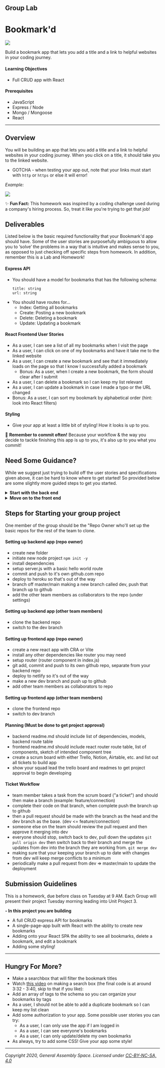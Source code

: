 ## Group Lab

# Bookmark'd

![](https://fthmb.tqn.com/N8UHZxApLqho5sUDbpSRyEy1tV8=/768x0/filters:no_upscale():max_bytes(150000):strip_icc()/Bookmarks-56d0cca45f9b5879cc7123a4.jpg)

Build a bookmark app that lets you add a title and a link to helpful websites in your coding journey.

#### Learning Objectives

- Full CRUD app with React

#### Prerequisites

- JavaScript 
- Express / Node 
- Mongo / Mongoose 
- React

---

## Overview 

You will be building an app that lets you add a title and a link to helpful websites in your coding journey. When you click on a title, it should take you to the linked website. 
  - GOTCHA - when testing your app out, note that your links must start with `http` or `https` or else it will error!

_Example:_

![](https://i.imgur.com/yq9Ygeu.png) 

✨ **Fun Fact:** This homework was inspired by a coding challenge used during a company's hiring process. So, treat it like you're trying to get that job!

## Deliverables

Listed below is the basic required functionality that your Bookmark'd app should have. Some of the user stories are purposefully ambiguous to allow you to ‘solve’ the problems in a way that is intuitive and makes sense to you, as opposed to just checking off specific steps from homework. In addition, remember this is a Lab and Homework!

#### Express API 
  - You should have a model for bookmarks that has the following schema:
      ```
      title: string
      url: string
       ```
   - You should have routes for...
      - Index: Getting all bookmarks
      - Create: Posting a new bookmark 
      - Delete: Deleting a bookmark
      - Update: Updating a bookmark 
      
#### React Frontend User Stories
  - As a user, I can see a list of all my bookmarks when I visit the page
  - As a user, I can click on one of my bookmarks and have it take me to the linked website
  - As a user, I can create a new bookmark and see that it immediately loads on the page so that I know I successfully added a bookmark
    - Bonus: As a user, when I create a new bookmark, the form should clear after I submit 
  - As a user, I can delete a bookmark so I can keep my list relevant 
  - As a user, I can update a bookmark in case I made a typo or the URL changed
  - Bonus: As a user, I can sort my bookmark by alphabetical order (hint: look into React filters) 
  
#### Styling 
  - Give your app at least a little bit of styling! How it looks is up to you.
  
:red_circle: **Remember to commit often!**
Because your workflow & the way you decide to tackle finishing this app is up to you, it's also up to you what you commit!

## Need Some Guidance? 

While we suggest just trying to build off the user stories and specifications given above, it can be hard to know where to get started! So provided below are some slightly more guided steps to get you started. 

  <details>
   <summary><strong>Start with the back end</strong></summary>

   - Create an express app
     - what npm packages do you need? Now that we are not using sever side templating, are there npm packages that we don't need?
   - Connect it to mongo with mongoose
   - Create a schema that has the following
      ``` 
      title: string
      url: string ( remember: the links must start with http/https )
      ```
   - Create the routes (full CRUD)
   - Test the routes using Postman (or Windows equivalent or using cURL)
  </details>

   <details>
   <summary><strong>Move on to the front end</strong></summary>

   - Your front end should display: 
      - An index of a clickable list of the title of each bookmark that takes you to the url of your bookmark
      - A way to delete a bookmark
      - A way to update a bookmark
      - A working form to add a new record to the database.
        - When the data is submitted and processed, the page should immediately reflect the changes

   - Getting started:
     - Use create-react-app to generate a React App
     - Type out your React Component Architecture
     - Plan what state you have and where it will exist
     - Plan what props components will receive
     - Then execute
     </details>
     
## Steps for Starting your group project

One member of the group should be the "Repo Owner who'll set up the basic repos for the rest of the team to clone.

#### Setting up backend app (repo owner)

- create new folder
- initiate new node project `npm init -y`
- install dependencies
- setup server.js with a basic hello world route
- commit and push to it's own github.com repo
- deploy to heroku so that's out of the way
- branch off master/main making a new branch called dev, push that branch up to github
- add the other team members as collaborators to the repo (under settings)

#### Setting up backend app (other team members)

- clone the backend repo
- switch to the dev branch

#### Setting up frontend app (repo owner)

- create a new react app with CRA or Vite
- install any other dependencies like router you may need
- setup router (router component in index.js)
- git add, commit and push to its own github repo, separate from your backend repo
- deploy to netlify so it's out of the way
- make a new dev branch and push up to github
- add other team members as collaborators to repo

#### Setting up frontend app (other team members)

- clone the frontend repo
- switch to dev branch

#### Planning (Must be done to get project approval)

- backend readme.md should include list of dependencies, models, backend route table
- frontend readme.md should include react router route table, list of components, sketch of intended component tree
- create a scrum board with either Trello, Notion, Airtable, etc. and list out all tickets to build app
- show your squad lead the trello board and readmes to get project approval to begin developing

#### Ticket Workflow

- team member takes a task from the scrum board ("a ticket") and should then make a branch (example: feature/connection)
- complete their code on that branch, when complete push the branch up to github
- then a pull request should be made with the branch as the head and the dev branch as the base. (dev <= feature/connection)
- someone else on the team should review the pull request and then approve it merging into dev
- everyone should stop, switch back to dev, pull down the updates `git pull origin dev` then switch back to their branch and merge the updates from dev into the branch they are working from. `git merge dev`
- making sure that your keeping your branch up to date with changes from dev will keep merge conflicts to a minimum
- periodically make a pull request from dev => master/main to update the deployment





## Submission Guidelines

This is a homework, due before class on Tuesday at 9 AM. Each Group will present their project Tuesday morning leading into Unit Project 3.

**- In this project you are building**
  - A full CRUD express API for bookmarks
  - A single-page-app built with React with the ability to create new bookmarks 
  - Adding onto your React SPA the ability to see all bookmarks, delete a bookmark, and edit a bookmark 
  - Adding some styling! 
  
---

 ## Hungry For More? 
  
  - Make a searchbox that will filter the bookmark titles 
  - Watch [this video](https://www.youtube.com/watch?v=YFsduR7mBfY) on making a search box (the final code is at around 3:32 - 3:40, skip to that if you like): 
  - Add an array of tags to the schema so you can organize your bookmarks by tags
  - As a user, I should not be able to add a duplicate bookmark so I can keep my list clean
  - Add some authorization to your app. Some possible user stories you can try:
      - As a user, I can only use the app if I am logged in
      - As a user, I can see everyone's bookmarks
      - As a user, I can only update/delete my own bookmarks
  - As always, try to add some CSS! Give your app some style! 
  
---

*Copyright 2020, General Assembly Space. Licensed under [CC-BY-NC-SA, 4.0](https://creativecommons.org/licenses/by-nc-sa/4.0/)*